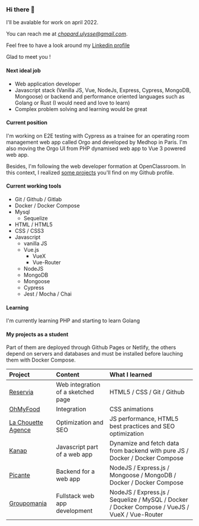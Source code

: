 ### Hi there 👋

I'll be avalable for work on april 2022.

You can reach me at *chopard.ulysse@gmail.com*.

Feel free to have a look around my [Linkedin profile](https://www.linkedin.com/in/ulysse-chopard/)

Glad to meet you !

#### Next ideal job

- Web application developer
- Javascript stack (Vanilla JS, Vue, NodeJs, Express, Cypress, MongoDB, Mongoose) or backend and performance oriented languages such as Golang or Rust (I would need and love to learn)
- Complex problem solving and learning would be great

#### Current position

I'm working on E2E testing with Cypress as a trainee for an operating room management web app called Orgo and developed by Medhop in Paris.
I'm also moving the Orgo UI from PHP dynamised web app to Vue 3 powered web app.

Besides, I'm following the web developer formation at OpenClassroom. In this context, I realized [some projects](####-my-projects-as-a-student) you'll find on my Github profile.

#### Current working tools

- Git / Github / Gitlab
- Docker / Docker Compose
- Mysql
  - Sequelize
- HTML / HTML5
- CSS / CSS3
- Javascript
  - vanilla JS
  - Vue.js
    - VueX
    - Vue-Router
  - NodeJS
  - MongoDB
  - Mongoose
  - Cypress
  - Jest / Mocha / Chai

#### Learning

I'm currently learning PHP and starting to learn Golang

#### My projects as a student

Part of them are deployed through Github Pages or Netlify, the others depend on servers and databases and must be installed before lauching them with Docker Compose.

Project | Content | What I learned
:-----------|:-------|:-------------
[Reservia](http://ulyssechopard.github.io/UlysseChopard_2_19042021) | Web integration of a sketched page | HTML5 / CSS / Git / Github
[OhMyFood](http://ulyssechopard.github.io/UlysseChopard_3_09082021) | Integration | CSS animations
[La Chouette Agence](http://ulyssechopard.github.io/UlysseChopard_4_26092021/index.html) | Optimization and SEO | JS performance, HTML5 best practices and SEO optimization
[Kanap](https://github.com/UlysseChopard/UlysseChopard_5_19102021) | Javascript part of a web app | Dynamize and fetch data from backend with pure JS / Docker / Docker Compose
[Picante](https://github.com/UlysseChopard/UlysseChopard_6_09112021) | Backend for a web app | NodeJS / Express.js / Mongoose / MongoDB / Docker / Docker Compose
[Groupomania](https://github.com/UlysseChopard/UlysseChopard_7_13122021) | Fullstack web app development | NodeJS / Express.js / Sequelize / MySQL / Docker / Docker Compose / VueJS / VueX / Vue-Router


<!--
**UlysseChopard/UlysseChopard** is a ✨ _special_ ✨ repository because its `README.md` (this file) appears on your GitHub profile.

Here are some ideas to get you started:

- 🔭 I’m currently working on ...
- 🌱 I’m currently learning ...
- 👯 I’m looking to collaborate on ...
- 🤔 I’m looking for help with ...
- 💬 Ask me about ...
- 📫 How to reach me: ...
- 😄 Pronouns: ...
- ⚡ Fun fact: ...
-->
